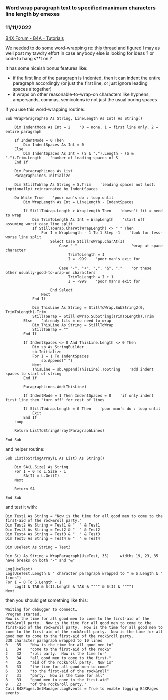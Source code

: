 ### Word wrap paragraph text to specified maximum characters line length by emexes
### 11/11/2022
[B4X Forum - B4A - Tutorials](https://www.b4x.com/android/forum/threads/144078/)

We needed to do some word-wrapping re: [this thread](https://www.b4x.com/android/forum/threads/make-a-pdf-file-with-large-text.143819/#post-913037) and figured I may as well post my tawdry effort in case anybody else is looking for ideas ? or code to hang s\*\*t on ?  
  
It has some niceish bonus features like:  
  
- if the first line of the paragraph is indented, then it can indent the entire paragraph accordingly (or just the first line, or just ignore leading spaces altogether)  
- it wraps on other reasonable-to-wrap-on characters like hyphens, ampersands, commas, semicolons ie not just the usual boring spaces  
  
If you use this word-wrapping routine:  
  

```B4X
Sub WrapParagraph(S As String, LineLength As Int) As String()  
   
    Dim IndentMode As Int = 2    '0 = none, 1 = first line only, 2 = entire paragraph  
  
    If IndentMode = 0 Then  
        Dim IndentSpaces As Int = 0  
    Else  
        Dim IndentSpaces As Int = (S & ".").Length - (S & ".").Trim.Length    'number of leading spaces of S  
    End If  
   
    Dim ParagraphLines As List  
    ParagraphLines.Initialize  
   
    Dim StillToWrap As String = S.Trim    'leading spaces not lost: (optionally) reincarnated by IndentSpaces  
   
    Do While True    'poor man's do : loop until  
        Dim WrapLength As Int = LineLength - IndentSpaces  
    
        If StillToWrap.Length > WrapLength Then    'doesn't fit = need to wrap  
            Dim TrimToLength As Int = WrapLength    'start off assuming worst case line split  
            If StillToWrap.CharAt(WrapLength) <> " " Then  
                For I = WrapLength - 1 To 1 Step -1    'look for less-worse line split  
                    Select Case StillToWrap.CharAt(I)  
                        Case " "                        'wrap at space character  
                            TrimToLength = I  
                            I = -999    'poor man's exit for  
                        
                        Case "-", "+", ",", "&", ";"    'or these other usually-good-to-wrap-on characters  
                            TrimToLength = I + 1  
                            I = -999    'poor man's exit for  
                        
                    End Select  
                Next  
            End If  
        
            Dim ThisLine As String = StillToWrap.SubString2(0, TrimToLength).Trim  
            StillToWrap = StillToWrap.SubString(TrimToLength).Trim  
        Else    'already fits = no need to wrap  
            Dim ThisLine As String = StillToWrap  
            StillToWrap = ""  
        End If  
  
        If IndentSpaces <> 0 And ThisLine.Length <> 0 Then  
            Dim sb As StringBuilder  
            sb.Initialize  
            For I = 1 To IndentSpaces  
                sb.Append(" ")  
            Next  
            ThisLine = sb.Append(ThisLine).ToString    'add indent spaces to start of string  
        End If  
    
        ParagraphLines.Add(ThisLine)  
    
        If IndentMode = 1 Then IndentSpaces = 0    'if only indent first line then "turn off" for rest of lines  
    
        If StillToWrap.Length = 0 Then    'poor man's do : loop until  
            Exit  
        End If  
    Loop  
        
    Return ListToStringArray(ParagraphLines)  
   
End Sub
```

  
  
and helper routine:  
  

```B4X
Sub ListToStringArray(L As List) As String()  
   
    Dim SA(L.Size) As String  
    For I = 0 To L.Size - 1  
        SA(I) = L.Get(I)  
    Next  
   
    Return SA  
  
End Sub
```

  
  
and test it with:  
  

```B4X
Dim Test1 As String = "Now is the time for all good men to come to the first-aid of the rock&roll party."  
Dim Test2 As String = Test1 & "  " & Test1  
Dim Test3 As String = Test2 & "  " & Test2  
Dim Test4 As String = Test3 & "  " & Test3  
Dim Test5 As String = Test4 & "  " & Test4  
  
Dim UseTest As String = Test3  
  
Dim S() As String = WrapParagraph(UseTest, 35)    'widths 19, 23, 35 have breaks on both "-" and "&"  
  
Log(UseTest)  
Log(UseTest.Length & " character paragraph wrapped to " & S.Length & " lines")  
For I = 0 To S.Length - 1  
    Log(I & TAB & S(I).Length & TAB & """" & S(I) & """")  
Next
```

  
  
then you should get something like this:  
  

```B4X
Waiting for debugger to connect…  
Program started.  
Now is the time for all good men to come to the first-aid of the rock&roll party.  Now is the time for all good men to come to the first-aid of the rock&roll party.  Now is the time for all good men to come to the first-aid of the rock&roll party.  Now is the time for all good men to come to the first-aid of the rock&roll party.  
330 character paragraph wrapped to 10 lines  
0    35    "Now is the time for all good men to"  
1    34    "come to the first-aid of the rock&"  
2    32    "roll party.  Now is the time for"  
3    34    "all good men to come to the first-"  
4    35    "aid of the rock&roll party.  Now is"  
5    33    "the time for all good men to come"  
6    33    "to the first-aid of the rock&roll"  
7    31    "party.  Now is the time for all"  
8    33    "good men to come to the first-aid"  
9    23    "of the rock&roll party."  
Call B4XPages.GetManager.LogEvents = True to enable logging B4XPages events.
```
